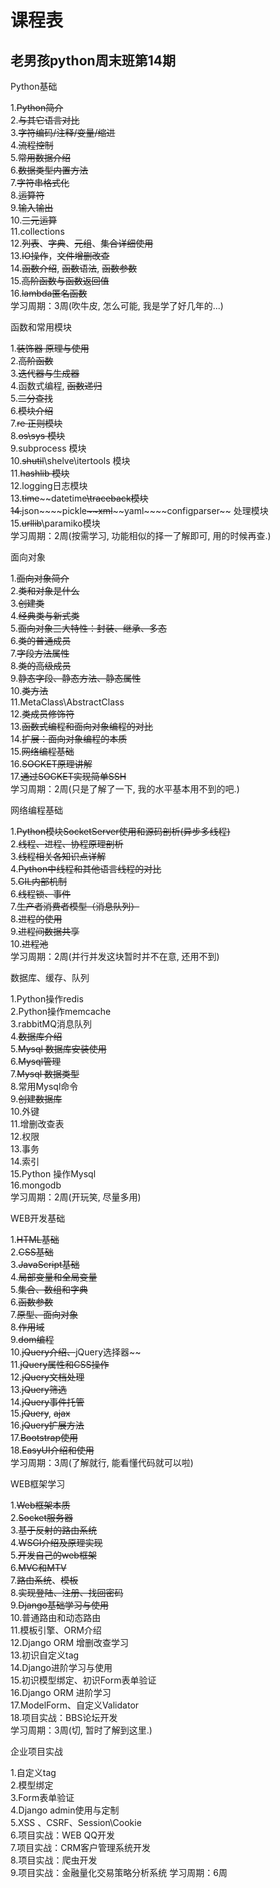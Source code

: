 # 课程表
## 老男孩python周末班第14期  

Python基础  

1.~~Python简介~~  
2.~~与其它语言对比~~  
3.~~字符编码/注释/变量/缩进~~  
4.~~流程控制~~  
5.~~常用数据介绍~~  
6.~~数据类型内置方法~~  
7.~~字符串格式化~~  
8.~~运算符~~  
9.~~输入输出~~  
10.~~三元运算~~  
11.collections  
12.~~列表~~、~~字典~~、~~元组~~、~~集合详细使用~~  
13.~~IO操作~~，~~文件增删改查~~  
14.~~函数介绍~~, ~~函数语法~~, ~~函数参数~~  
15.~~高阶函数与函数返回值~~  
16.~~lambda匿名函数~~  
学习周期：3周(吹牛皮, 怎么可能, 我是学了好几年的...)  
  
  
  
函数和常用模块  
  
1.~~装饰器 原理与使用~~  
2.~~高阶函数~~  
3.~~迭代器与生成器~~  
4.函数式编程, ~~函数递归~~  
5.~~二分查找~~  
6.~~模块介绍~~  
7.~~re 正则模块~~  
8.~~os\sys 模块~~  
9.subprocess 模块  
10.~~shutil~~\shelve\itertools 模块  
11.~~hashlib 模块~~  
12.logging日志模块  
13.~~time~~\~~datetime~~\traceback模块  
14.~~json~~\~~pickle~~\~~xml~~\~~yaml~~\~~configparser~~ 处理模块  
15.~~urllib~~\paramiko模块  
学习周期：2周(按需学习, 功能相似的择一了解即可, 用的时候再查.)  
  
  
  
面向对象  
  
1.~~面向对象简介~~  
2.~~类和对象是什么~~  
3.~~创建类~~  
4.~~经典类与新式类~~  
5.~~面向对象三大特性：封装、继承、多态~~  
6.~~类的普通成员~~  
7.~~字段方法属性~~  
8.~~类的高级成员~~  
9.~~静态字段、静态方法、静态属性~~  
10.~~类方法~~  
11.MetaClass\AbstractClass  
12.~~类成员修饰符~~  
13.~~函数式编程和面向对象编程的对比~~  
14.~~扩展：面向对象编程的本质~~  
15.~~网络编程基础~~  
16.~~SOCKET原理讲解~~  
17.~~通过SOCKET实现简单SSH~~  
学习周期：2周(只是了解了一下, 我的水平基本用不到的吧.)
  
  
  
网络编程基础  
  
1.~~Python模块SocketServer使用和源码剖析(异步多线程)~~  
2.~~线程、进程、协程原理剖析~~  
3.~~线程相关各知识点详解~~  
4.~~Python中线程和其他语言线程的对比~~  
5.~~GIL内部机制~~  
6.~~线程锁、事件~~  
7.~~生产者消费者模型（消息队列）~~  
8.~~进程的使用~~  
9.~~进程间数据共享~~  
10.~~进程池~~  
学习周期：2周(并行并发这块暂时并不在意, 还用不到)
  
  
  
数据库、缓存、队列  
  
1.Python操作redis  
2.Python操作memcache  
3.rabbitMQ消息队列  
4.~~数据库介绍~~  
5.~~Mysql 数据库安装使用~~  
6.~~Mysql管理~~  
7.~~Mysql 数据类型~~  
8.常用Mysql命令  
9.~~创建数据库~~  
10.外键  
11.增删改查表  
12.权限  
13.事务  
14.索引  
15.Python 操作Mysql  
16.mongodb  
学习周期：2周(开玩笑, 尽量多用)  
  
  
  
  
WEB开发基础  
  
1.~~HTML基础~~  
2.~~CSS基础~~    
3.~~JavaScript基础~~  
4.~~局部变量和全局变量~~  
5.~~集合、数组和字典~~  
6.~~函数参数~~  
7.~~原型、面向对象~~  
8.~~作用域~~  
9.~~dom编程~~  
10.~~jQuery介绍、~~jQuery选择器~~  
11.~~jQuery属性和CSS操作~~  
12.~~jQuery文档处理~~  
13.~~jQuery筛选~~  
14.~~jQuery事件托管~~  
15.~~jQuery~~,  ~~ajax~~  
16.~~jQuery扩展方法~~  
17.~~Bootstrap使用~~  
18.~~EasyUI介绍和使用~~  
学习周期：3周(了解就行, 能看懂代码就可以啦)


WEB框架学习

1.~~Web框架本质~~  
2.~~Socket服务器~~  
3.~~基于反射的路由系统~~  
4.~~WSGI介绍及原理实现~~  
5.~~开发自己的web框架~~  
6.~~MVC和MTV~~  
7.~~路由系统~~、~~模板~~  
8.~~实现登陆、注册、找回密码~~  
9.~~Django基础学习与使用~~  
10.普通路由和动态路由  
11.模板引擎、ORM介绍  
12.Django ORM 增删改查学习  
13.初识自定义tag  
14.Django进阶学习与使用  
15.初识模型绑定、初识Form表单验证  
16.Django ORM 进阶学习  
17.ModelForm、自定义Validator  
18.项目实战：BBS论坛开发  
学习周期：3周(切, 暂时了解到这里.)  
  
  
  
  
企业项目实战  
   
1.自定义tag  
2.模型绑定  
3.Form表单验证  
4.Django admin使用与定制  
5.XSS 、CSRF、Session\Cookie  
6.项目实战：WEB QQ开发  
7.项目实战：CRM客户管理系统开发  
8.项目实战：爬虫开发  
9.项目实战：金融量化交易策略分析系统 
学习周期：6周



